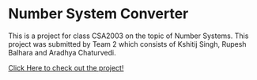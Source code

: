 # Number System Converter

This is a project for class CSA2003 on the topic of Number Systems.
This project was submitted by Team 2 which consists of Kshitij Singh, Rupesh Balhara and Aradhya Chaturvedi.


[Click Here to check out the project!](https://majestic-dodol-20bbd3.netlify.app/)
